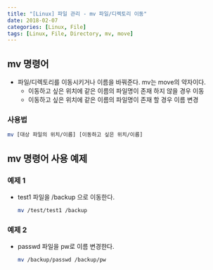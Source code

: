 ```yaml
---
title: "[Linux] 파일 관리 - mv 파일/디렉토리 이동"
date: 2018-02-07
categories: [Linux, File]
tags: [Linux, File, Directory, mv, move]
---
```


## mv 명령어

- 파일/디렉토리를 이동시키거나 이름을 바꿔준다. mv는 move의 약자이다.
    - 이동하고 싶은 위치에 같은 이름의 파일명이 존재 하지 않을 경우 이동
    - 이동하고 싶은 위치에 같은 이름의 파일명이 존재 할 경우 이름 변경

### 사용법

```bash
mv [대상 파일의 위치/이름] [이동하고 싶은 위치/이름]
```

## mv 명령어 사용 예제

### 예제 1

- test1 파일을 /backup 으로 이동한다.
    ```bash
    mv /test/test1 /backup
    ```

### 예제 2

- passwd 파일을 pw로 이름 변경한다.
    ```bash
    mv /backup/passwd /backup/pw
    ```
